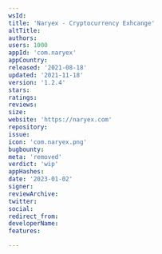 ```yaml
---
wsId: 
title: 'Naryex - Cryptocurrency Exhcange'
altTitle: 
authors: 
users: 1000
appId: 'com.naryex'
appCountry: 
released: '2021-08-18'
updated: '2021-11-18'
version: '1.2.4'
stars: 
ratings: 
reviews: 
size: 
website: 'https://naryex.com'
repository: 
issue: 
icon: 'com.naryex.png'
bugbounty: 
meta: 'removed'
verdict: 'wip'
appHashes: 
date: '2023-01-02'
signer: 
reviewArchive: 
twitter: 
social: 
redirect_from: 
developerName: 
features: 

---
```


